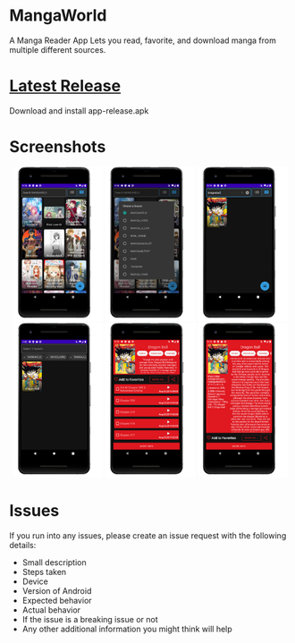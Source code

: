# MangaWorld
A Manga Reader App
Lets you read, favorite, and download manga from multiple different sources.

# [Latest Release](https://github.com/jakepurple13/MangaWorld/releases/latest)
Download and install app-release.apk

# Screenshots
<p align="center">
  <img src="/ss/main.png" width="32%"/>
  <img src="/ss/sources.png" width="32%"/>
  <img src="/ss/search.png" width="32%"/>
  <img src="/ss/favorites.png" width="32%"/>
  <img src="/ss/mangaInfo.png" width="32%"/>
  <img src="/ss/moreInfo.png" width="32%"/>
</p>

# Issues

If you run into any issues, please create an issue request with the following details:

- Small description
- Steps taken
- Device
- Version of Android
- Expected behavior
- Actual behavior
- If the issue is a breaking issue or not
- Any other additional information you might think will help
